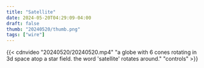 ```yaml
---
title: "Satellite"
date: 2024-05-20T04:29:09-04:00
draft: false
thumb: "20240520/thumb.png"
tags: ["wire"]
---
```

{{< cdnvideo "20240520/20240520.mp4" "a globe with 6 cones rotating in 3d space atop a star field. the word 'satellite' rotates around." "controls" >}}


